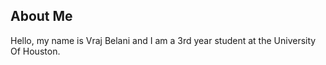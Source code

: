 ## **About Me**
Hello, my name is Vraj Belani and I am a 3rd year student at the University Of Houston.
